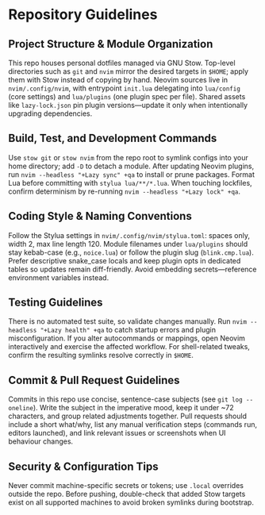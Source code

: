 # Repository Guidelines

## Project Structure & Module Organization
This repo houses personal dotfiles managed via GNU Stow. Top-level directories such as `git` and `nvim` mirror the desired targets in `$HOME`; apply them with Stow instead of copying by hand. Neovim sources live in `nvim/.config/nvim`, with entrypoint `init.lua` delegating into `lua/config` (core settings) and `lua/plugins` (one plugin spec per file). Shared assets like `lazy-lock.json` pin plugin versions—update it only when intentionally upgrading dependencies.

## Build, Test, and Development Commands
Use `stow git` or `stow nvim` from the repo root to symlink configs into your home directory; add `-D` to detach a module. After updating Neovim plugins, run `nvim --headless "+Lazy sync" +qa` to install or prune packages. Format Lua before committing with `stylua lua/**/*.lua`. When touching lockfiles, confirm determinism by re-running `nvim --headless "+Lazy lock" +qa`.

## Coding Style & Naming Conventions
Follow the Stylua settings in `nvim/.config/nvim/stylua.toml`: spaces only, width 2, max line length 120. Module filenames under `lua/plugins` should stay kebab-case (e.g., `noice.lua`) or follow the plugin slug (`blink.cmp.lua`). Prefer descriptive snake_case locals and keep plugin opts in dedicated tables so updates remain diff-friendly. Avoid embedding secrets—reference environment variables instead.

## Testing Guidelines
There is no automated test suite, so validate changes manually. Run `nvim --headless "+Lazy health" +qa` to catch startup errors and plugin misconfiguration. If you alter autocommands or mappings, open Neovim interactively and exercise the affected workflow. For shell-related tweaks, confirm the resulting symlinks resolve correctly in `$HOME`.

## Commit & Pull Request Guidelines
Commits in this repo use concise, sentence-case subjects (see `git log --oneline`). Write the subject in the imperative mood, keep it under ~72 characters, and group related adjustments together. Pull requests should include a short what/why, list any manual verification steps (commands run, editors launched), and link relevant issues or screenshots when UI behaviour changes.

## Security & Configuration Tips
Never commit machine-specific secrets or tokens; use `.local` overrides outside the repo. Before pushing, double-check that added Stow targets exist on all supported machines to avoid broken symlinks during bootstrap.
